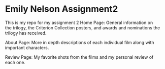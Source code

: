 # Emily Nelson Assignment2
 This is my repo for my assignment 2
 Home Page: General information on the trilogy, the Criterion Collection posters, and awards and nominations the trilogy has received.
 
 About Page: More in depth descriptions of each individual film along with important characters.
 
 Review Page: My favorite shots from the films and my personal review of each one.
